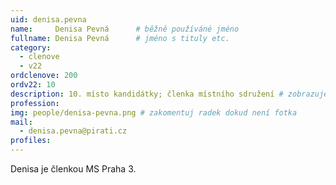 ```yaml
---
uid: denisa.pevna
name:     Denisa Pevná  	# běžně používáné jméno
fullname: Denisa Pevná  	# jméno s tituly etc.
category:
  - clenove
  - v22
ordclenove: 200
ordv22: 10
description: 10. místo kandidátky; členka místního sdružení # zobrazuje se v lide
profession: 
img: people/denisa-pevna.png # zakomentuj radek dokud není fotka
mail:
  - denisa.pevna@pirati.cz
profiles:
---
```


Denisa je členkou MS Praha 3.
